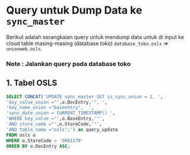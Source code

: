 # Query untuk Dump Data ke `sync_master`

Berikut adalah serangkaian query untuk mendump data untuk di input ke cloud table masing-masing (database toko)
`database_toko.osls` => `unionweb.osls`


### Note : Jalankan query pada database toko
## **1. Tabel OSLS**
```sql
SELECT CONCAT('UPDATE sync_master SET is_sync_union = 1, ',
'key_value_union ="',o.DocEntry,'", ',
'key_name_union ="baseentry",  ',
'sync_date_union = CURRENT_TIMESTAMP() ',
'WHERE key_value ="',o.BaseEntry,'"',
'AND store_code ="',o.StoreCode,'"',
'AND table_name ="osls";') as query_update
FROM osls o
WHERE o.StoreCode = '0001270'
ORDER BY o.DocEntry ASC;
```
